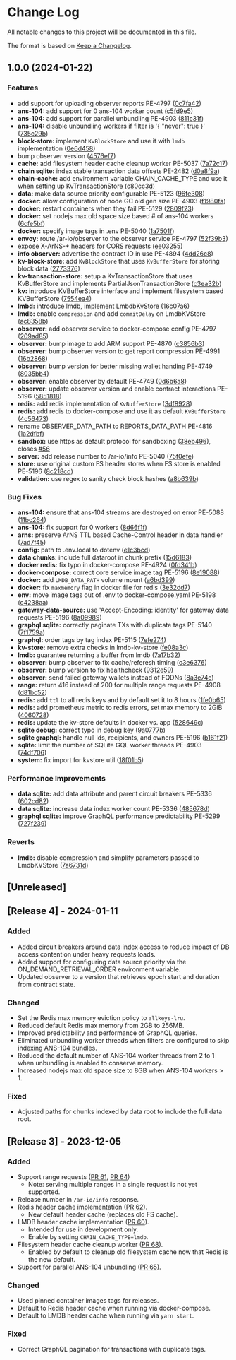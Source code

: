 # Change Log

All notable changes to this project will be documented in this file.

The format is based on [Keep a Changelog](https://keepachangelog.com/en/1.0.0/).

## 1.0.0 (2024-01-22)


### Features

* add support for uploading observer reports PE-4797 ([0c7fa42](https://github.com/ar-io/ar-io-node/commit/0c7fa42769e5aafaccb6cfafba92f8fed53e9bfe))
* **ans-104:** add support for 0 ans-104 worker count ([c5fd9e5](https://github.com/ar-io/ar-io-node/commit/c5fd9e575eb55bfbe42ca94ba382b7065164a8a7))
* **ans-104:** add support for parallel unbundling PE-4903 ([811c31f](https://github.com/ar-io/ar-io-node/commit/811c31ffb8e03bb6732c295dab36966d5cde01f6))
* **ans-104:** disable unbundling workers if filter is '{ "never": true }' ([735c29b](https://github.com/ar-io/ar-io-node/commit/735c29b1acc451e40d1445e80782c9bbbd3c3dcf))
* **block-store:** implement `KvBlockStore` and use it with `lmdb` implementation ([0e6d458](https://github.com/ar-io/ar-io-node/commit/0e6d45896d62792b848125a9e9650a4c8c93ed98))
* bump observer version ([4576ef7](https://github.com/ar-io/ar-io-node/commit/4576ef7b4c49dd0c72e585afc8cec122956a87c7))
* **cache:** add filesystem header cache cleanup worker PE-5037 ([7a72c17](https://github.com/ar-io/ar-io-node/commit/7a72c1766ad0a7b43b6fdd510eea563ccbb0e035))
* **chain sqlite:** index stable transaction data offsets PE-2482 ([d0a8f9a](https://github.com/ar-io/ar-io-node/commit/d0a8f9a76100a62920f7f23c33a0a03627edd078))
* **chain-cache:** add environment variable CHAIN_CACHE_TYPE and use it when setting up KvTransactionStore ([c80cc3d](https://github.com/ar-io/ar-io-node/commit/c80cc3d872ceacc2ccc067e939ab36e67d4a528a))
* **data:** make data source priority configurable PE-5123 ([96fe308](https://github.com/ar-io/ar-io-node/commit/96fe308355ae615dcf4c5a9ba683d2d54621d69a))
* **docker:** allow configuration of node GC old gen size PE-4903 ([f1980fa](https://github.com/ar-io/ar-io-node/commit/f1980fadc716d03922cda3d664a73792d5cd827b))
* **docker:** restart containers when they fail PE-5129 ([2809f23](https://github.com/ar-io/ar-io-node/commit/2809f23fe06532fcf2477396dc09d7199ef89d48))
* **docker:** set nodejs max old space size based # of ans-104 workers ([6cfe5bf](https://github.com/ar-io/ar-io-node/commit/6cfe5bfd0bb792a03d039f6f467ea493adff863f))
* **docker:** specify image tags in .env PE-5040 ([1a7501f](https://github.com/ar-io/ar-io-node/commit/1a7501fca652e96b2aafc37ed3520ce279677382))
* **envoy:** route /ar-io/observer to the observer service PE-4797 ([52f39b3](https://github.com/ar-io/ar-io-node/commit/52f39b3f6c33b1fb7a8400baa50fd2a6cbfca828))
* expose X-ArNS-* headers for CORS requests ([ee03255](https://github.com/ar-io/ar-io-node/commit/ee032553ec485cb056cb4285f4953b8dd267865b))
* **info observer:** advertise the contract ID in use PE-4894 ([4dd26c8](https://github.com/ar-io/ar-io-node/commit/4dd26c8a45481409455068c8acd7fba5e30682ac))
* **kv-block-store:** add `KvBlockStore` that uses `KvBufferStore` for storing block data ([2773376](https://github.com/ar-io/ar-io-node/commit/27733767016d67c0d4ef449d6399dc17906656d1))
* **kv-transaction-store:** setup a KvTransactionStore that uses KvBufferStore and implements PartialJsonTransactionStore ([c3ea32b](https://github.com/ar-io/ar-io-node/commit/c3ea32b362187057b34585231470c924d5365123))
* **kv:** introduce KVBufferStore interface and implement filesystem based KVBufferStore ([7554ea4](https://github.com/ar-io/ar-io-node/commit/7554ea4d3405d83854ba84158b0be20ecaddd010))
* **lmbd:** introduce lmdb, implement LmbdbKvStore ([16c07a6](https://github.com/ar-io/ar-io-node/commit/16c07a69d8b362b18f8312d2452ffe5c5296aff4))
* **lmdb:** enable `compression` and add `commitDelay` on LmdbKVStore ([ac8358b](https://github.com/ar-io/ar-io-node/commit/ac8358b04685a7e4292b05fc3b5b97d28194ae30))
* **observer:** add observer service to docker-compose config PE-4797 ([209ad85](https://github.com/ar-io/ar-io-node/commit/209ad850421c2ee2b4424ee371fce7d37bd48fd2))
* **observer:** bump image to add ARM support PE-4870 ([c3856b3](https://github.com/ar-io/ar-io-node/commit/c3856b3cb67ebae2fb246f5b60325fea0d158eba))
* **observer:** bump observer version to get report compression PE-4991 ([16b2868](https://github.com/ar-io/ar-io-node/commit/16b28682e74cbe1d50a5e7198018a32a70638f5e))
* **observer:** bump version for better missing wallet handing PE-4749 ([8035bb4](https://github.com/ar-io/ar-io-node/commit/8035bb4b5465178f52227f74f753d481f8780d65))
* **observer:** enable observer by default PE-4749 ([0d6b6a8](https://github.com/ar-io/ar-io-node/commit/0d6b6a86a8c96b85ca197d024120826157fa8ebc))
* **observer:** update observer version and enable contract interactions PE-5196 ([5851818](https://github.com/ar-io/ar-io-node/commit/5851818f7b27fd60b0793a3d92176a8f2eadf7fa))
* **redis:** add redis implementation of `KvBufferStore` ([3df8928](https://github.com/ar-io/ar-io-node/commit/3df892805e5adaf67a6139ca26aff9a48e1a0071))
* **redis:** add redis to docker-compose and use it as default `KvBufferStore` ([4c56473](https://github.com/ar-io/ar-io-node/commit/4c564732b705644918e47a677d9c59708ae47146))
* rename OBSERVER_DATA_PATH to REPORTS_DATA_PATH PE-4816 ([1a2dfbf](https://github.com/ar-io/ar-io-node/commit/1a2dfbfd926a88977b33ec889d08d47e73bb0b7e))
* **sandbox:** use https as default protocol for sandboxing ([38eb496](https://github.com/ar-io/ar-io-node/commit/38eb4969a30d229bb52df05a4f0578cce18864ba)), closes [#56](https://github.com/ar-io/ar-io-node/issues/56)
* **server:** add release number to /ar-io/info PE-5040 ([75f0efe](https://github.com/ar-io/ar-io-node/commit/75f0efeec81fed8531c3d4bb2cff80809214daf4))
* **store:** use original custom FS header stores when FS store is enabled PE-5196 ([8c218cd](https://github.com/ar-io/ar-io-node/commit/8c218cde2835d2da762bcce3c47b65d6ae9bb03c))
* **validation:** use regex to sanity check block hashes ([a8b639b](https://github.com/ar-io/ar-io-node/commit/a8b639b317f2888758aae9faa6a3f76fe9433c18))


### Bug Fixes

* **ans-104:** ensure that ans-104 streams are destroyed on error PE-5088 ([11bc264](https://github.com/ar-io/ar-io-node/commit/11bc264e5dfd966ae01dd4aedbde24cd7fa93cfa))
* **ans-104:** fix support for 0 workers ([8d66f1f](https://github.com/ar-io/ar-io-node/commit/8d66f1f02a4626d8de009ca95f4ed7c879150f3a))
* **arns:** preserve ArNS TTL based Cache-Control header in data handler ([7ad7f45](https://github.com/ar-io/ar-io-node/commit/7ad7f45678eaadf4d96d95db498ec6ff16b13fbd))
* **config:** path to .env.local to dotenv ([e1c3bcd](https://github.com/ar-io/ar-io-node/commit/e1c3bcd4a70aab6b697a90c03534cc5c90e6e4bf))
* **data chunks:** include full dataroot in chunk prefix ([15d6183](https://github.com/ar-io/ar-io-node/commit/15d6183cc4400cd6f050a1950339f744a74926e9))
* **docker redis:** fix typo in docker-compose PE-4924 ([0fd341b](https://github.com/ar-io/ar-io-node/commit/0fd341b9f4488c0b490399f6626f239ae9dda532))
* **docker-compose:** correct core service image tag PE-5196 ([8e19088](https://github.com/ar-io/ar-io-node/commit/8e19088292f0549ad53710a0a9423df282369685))
* **docker:** add `LMDB_DATA_PATH` volume mount ([a6bd399](https://github.com/ar-io/ar-io-node/commit/a6bd3991cbe135b87475d5ca72eddbe6b2eee6a8))
* **docker:** fix `maxmemory` flag in docker file for redis ([3e32dd7](https://github.com/ar-io/ar-io-node/commit/3e32dd74b574fa6b7f7d0bd72903ee19aec05668))
* **env:** move image tags out of .env to docker-compose.yaml PE-5198 ([c4238aa](https://github.com/ar-io/ar-io-node/commit/c4238aa1b792329bc166843f709cda0d7f69b13e))
* **gateway-data-source:** use 'Accept-Encoding: identity' for gateway data requests PE-5196 ([8a09989](https://github.com/ar-io/ar-io-node/commit/8a0998978e49e437bbfb93c407d00fcf32a16ca0))
* **graphql sqlite:** correctly paginate TXs with duplicate tags PE-5140 ([7f1759a](https://github.com/ar-io/ar-io-node/commit/7f1759a9b73b06dc2a97a170aa04cd0ce0610853))
* **graphql:** order tags by tag index PE-5115 ([7efe274](https://github.com/ar-io/ar-io-node/commit/7efe274d7e76cf561fe027832669b9c3ede33eb6))
* **kv-store:** remove extra checks in lmdb-kv-store ([fe08a3c](https://github.com/ar-io/ar-io-node/commit/fe08a3cbd61e155df62baa5f1c57aed66e7e9c50))
* **lmdb:** guarantee returning a buffer from lmdb ([7a17b32](https://github.com/ar-io/ar-io-node/commit/7a17b32546707b40f748a68712b23be379430388))
* **observer:** bump observer to fix cache/referesh timing ([c3e6376](https://github.com/ar-io/ar-io-node/commit/c3e637645bd8e1343faf3f2ddc79a19fafd4c537))
* **observer:** bump version to fix healthcheck ([9312e59](https://github.com/ar-io/ar-io-node/commit/9312e59722df59eee08747e2a02b681724a1d9e5))
* **observer:** send failed gateway wallets instead of FQDNs ([8a3e74e](https://github.com/ar-io/ar-io-node/commit/8a3e74ec94a36dc1fd89a09613cec7146bf9ff21))
* **range:** return 416 instead of 200 for multiple range requests PE-4908 ([d81bc52](https://github.com/ar-io/ar-io-node/commit/d81bc52fe46915f467710e74841696a25171d99c))
* **redis:** add `ttl` to all redis keys and by default set it to 8 hours ([1fe0b65](https://github.com/ar-io/ar-io-node/commit/1fe0b65b39b0796240c04ddd3ea617f4201efdad))
* **redis:** add prometheus metric to redis errors, set max memory to 2GiB ([4060728](https://github.com/ar-io/ar-io-node/commit/4060728dcef108e9057dc24e30154b87e898bfca))
* **redis:** update the kv-store defaults in docker vs. app ([528649c](https://github.com/ar-io/ar-io-node/commit/528649c5776716990b6d29c893205545f2630b9f))
* **sqlite debug:** correct typo in debug key ([9a0777b](https://github.com/ar-io/ar-io-node/commit/9a0777bdbd81ebea1215e56c3e37d3a2bc510baf))
* **sqlite graphql:** handle null ids, recipients, and owners PE-5196 ([b161f21](https://github.com/ar-io/ar-io-node/commit/b161f21de1a2d76a87b47e68e111a2ef235a183a))
* **sqlite:** limit the number of SQLite GQL worker threads PE-4903 ([74df706](https://github.com/ar-io/ar-io-node/commit/74df7061d31529cd305b52dfad3ef2f4f08662a0))
* **system:** fix import for kvstore util ([18f01b5](https://github.com/ar-io/ar-io-node/commit/18f01b58e347b3cedcf7c270f9f81a8d46d70aa6))


### Performance Improvements

* **data sqlite:** add data attribute and parent circuit breakers PE-5336 ([602cd82](https://github.com/ar-io/ar-io-node/commit/602cd825ff514564441c549c538cd3abd1bc4f54))
* **data sqlite:** increase data index worker count PE-5336 ([485678d](https://github.com/ar-io/ar-io-node/commit/485678d83f0cd30ee077a8656269dd3f7e5e6028))
* **graphql sqlite:** improve GraphQL performance predictability PE-5299 ([727f239](https://github.com/ar-io/ar-io-node/commit/727f2391ab065b4dbb9e124c1344ca45bcb6cc18))


### Reverts

* **lmdb:** disable compression and simplify parameters passed to LmdbKVStore ([7a6731d](https://github.com/ar-io/ar-io-node/commit/7a6731d4f1d63c5c0b8a9c542a09b9641db0138b))

## [Unreleased]

## [Release 4] - 2024-01-11

### Added

- Added circuit breakers around data index access to reduce impact of DB access
  contention under heavy requests loads.
- Added support for configuring data source priority via the
  ON_DEMAND_RETRIEVAL_ORDER environment variable.
- Updated observer to a version that retrieves epoch start and duration from
  contract state.

### Changed

- Set the Redis max memory eviction policy to `allkeys-lru`.
- Reduced default Redis max memory from 2GB to 256MB.
- Improved predictability and performance of GraphQL queries.
- Eliminated unbundling worker threads when filters are configured to skip
  indexing ANS-104 bundles.
- Reduced the default number of ANS-104 worker threads from 2 to 1 when
  unbundling is enabled to conserve memory.
- Increased nodejs max old space size to 8GB when ANS-104 workers > 1.

### Fixed

- Adjusted paths for chunks indexed by data root to include the full data root.

## [Release 3] - 2023-12-05

### Added

- Support range requests ([PR 61], [PR 64])
  - Note: serving multiple ranges in a single request is not yet supported.
- Release number in `/ar-io/info` response.
- Redis header cache implementation ([PR 62]).
  - New default header cache (replaces old FS cache).
- LMDB header cache implementation ([PR 60]).
  - Intended for use in development only.
  - Enable by setting `CHAIN_CACHE_TYPE=lmdb`.
- Filesystem header cache cleanup worker ([PR 68]).
  - Enabled by default to cleanup old filesystem cache now that Redis
    is the new default.
- Support for parallel ANS-104 unbundling ([PR 65]).

### Changed

- Used pinned container images tags for releases.
- Default to Redis header cache when running via docker-compose.
- Default to LMDB header cache when running via `yarn start`.

### Fixed

- Correct GraphQL pagination for transactions with duplicate tags.

[PR 68]: https://github.com/ar-io/ar-io-node/pull/68
[PR 65]: https://github.com/ar-io/ar-io-node/pull/65
[PR 64]: https://github.com/ar-io/ar-io-node/pull/64
[PR 62]: https://github.com/ar-io/ar-io-node/pull/62
[PR 61]: https://github.com/ar-io/ar-io-node/pull/61
[PR 60]: https://github.com/ar-io/ar-io-node/pull/60
